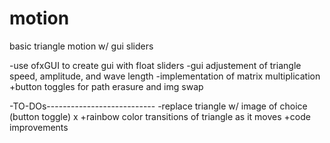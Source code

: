 # motion
 basic triangle motion w/ gui sliders
 
 -use ofxGUI to create gui with float sliders
 -gui adjustement of triangle speed, amplitude, and wave length
 -implementation of matrix multiplication
 +button toggles for path erasure and img swap
 
 -TO-DOs---------------------------
 -replace triangle w/ image of choice (button toggle)       x
 +rainbow color transitions of triangle as it moves
 +code improvements
 
